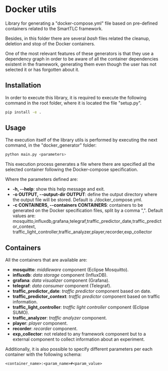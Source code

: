 # Docker utils
Library for generating a "docker-compose.yml" file based on pre-defined containers related to the SmartTLC framework. 

Besides, in this folder there are several *bash* files related the cleanup, deletion and stop of the Docker containers.

One of the most relevant features of these generators is that they use a dependency graph in order to be aware of all 
the container dependencies existent in the framework, generating them even though the user has not selected it or has 
forgotten about it.

## Installation
In order to execute this library, it is required to execute the following command in the root folder, 
where it is located the file "setup.py".

```sh
pip install -e .
```

## Usage
The execution itself of the library utils is performed by executing the next command, in the "docker_generator" folder:

```sh
python main.py <parameters>
```

This execution process generates a file where there are specified all the selected container following the 
Docker-compose specification.

Where the parameters defined are:

- **-h, --help**: show this help message and exit.
- **-o OUTPUT, --output-dir OUTPUT**: define the output directory where the output file will be stored. 
  Default is ./docker_compose.yml.
- **-c CONTAINERS, --containers CONTAINERS**: containers to be generated on the Docker specification files, split by a comma ",". 
  Default values are: mosquitto,influxdb,grafana,telegraf,traffic_predictor_date,traffic_predictor_context,
  traffic_light_controller,traffic_analyzer,player,recorder,exp_collector
  
## Containers
All the containers that are available are:
- **mosquitto**: *middleware* component (Eclipse Mosquitto).
- **influxdb**: *data storage* component (InfluxDB).
- **grafana**: *data visualizer* component (Grafana).
- **telegraf**: *data consumer* component (Telegraf).
- **traffic_predictor_date**: *traffic predictor* component based on date.
- **traffic_predictor_context**: *traffic predictor* component based on traffic information.
- **traffic_light_controller**: *traffic light controller* component (Eclipse SUMO).
- **traffic_analyzer**: *traffic analyzer* component.
- **player**: *player* component.
- **recorder**: *recorder* component.
- **exp_collector**: not related to any framework component but to a external component to collect information about an
experiment.

Additionally, it is also possible to specify different parameters per each container with the following schema:
```
<container_name>:<param_name>#<param_value>
```